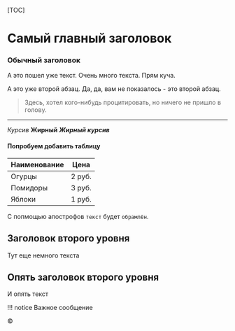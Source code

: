 [TOC]

# Самый главный заголовок

### Обычный заголовок

А это пошел уже текст. Очень много текста. Прям куча.

А это уже второй абзац. Да, да, вам не показалось - это второй абзац.

> Здесь, хотел кого-нибудь процитировать, но ничего не пришло в голову.

***

*Курсив* **Жирный** ***Жирный курсив***

#### Попробуем добавить таблицу
| Наименование | Цена |
|--------------|------|
|Огурцы| 2 руб. |
|Помидоры| 3 руб. |
|Яблоки| 1 руб.|

С попмощью апострофов `текст` будет `обрамлён`.

## Заголовок второго уровня

Тут еще немного текста

## Опять заголовок второго уровня

И опять текст

!!! notice
    Важное сообщение

&copy;
